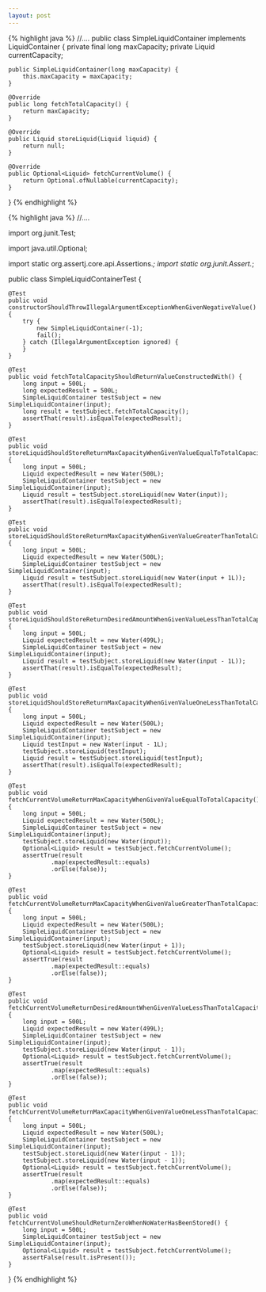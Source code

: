 ```yaml
---
layout: post
---
```

{% highlight java %}
//....
public class SimpleLiquidContainer implements LiquidContainer {
    private final long maxCapacity;
    private Liquid currentCapacity;

    public SimpleLiquidContainer(long maxCapacity) {
        this.maxCapacity = maxCapacity;
    }

    @Override
    public long fetchTotalCapacity() {
        return maxCapacity;
    }

    @Override
    public Liquid storeLiquid(Liquid liquid) {
        return null;
    }

    @Override
    public Optional<Liquid> fetchCurrentVolume() {
        return Optional.ofNullable(currentCapacity);
    }
}
{% endhighlight %}

{% highlight java %}
//....

import org.junit.Test;

import java.util.Optional;

import static org.assertj.core.api.Assertions.*;
import static org.junit.Assert.*;

public class SimpleLiquidContainerTest {


    @Test
    public void constructorShouldThrowIllegalArgumentExceptionWhenGivenNegativeValue() {
        try {
            new SimpleLiquidContainer(-1);
            fail();
        } catch (IllegalArgumentException ignored) {
        }
    }

    @Test
    public void fetchTotalCapacityShouldReturnValueConstructedWith() {
        long input = 500L;
        long expectedResult = 500L;
        SimpleLiquidContainer testSubject = new SimpleLiquidContainer(input);
        long result = testSubject.fetchTotalCapacity();
        assertThat(result).isEqualTo(expectedResult);
    }

    @Test
    public void storeLiquidShouldStoreReturnMaxCapacityWhenGivenValueEqualToTotalCapacity() {
        long input = 500L;
        Liquid expectedResult = new Water(500L);
        SimpleLiquidContainer testSubject = new SimpleLiquidContainer(input);
        Liquid result = testSubject.storeLiquid(new Water(input));
        assertThat(result).isEqualTo(expectedResult);
    }

    @Test
    public void storeLiquidShouldStoreReturnMaxCapacityWhenGivenValueGreaterThanTotalCapacity() {
        long input = 500L;
        Liquid expectedResult = new Water(500L);
        SimpleLiquidContainer testSubject = new SimpleLiquidContainer(input);
        Liquid result = testSubject.storeLiquid(new Water(input + 1L));
        assertThat(result).isEqualTo(expectedResult);
    }

    @Test
    public void storeLiquidShouldStoreReturnDesiredAmountWhenGivenValueLessThanTotalCapacity() {
        long input = 500L;
        Liquid expectedResult = new Water(499L);
        SimpleLiquidContainer testSubject = new SimpleLiquidContainer(input);
        Liquid result = testSubject.storeLiquid(new Water(input - 1L));
        assertThat(result).isEqualTo(expectedResult);
    }

    @Test
    public void storeLiquidShouldStoreReturnMaxCapacityWhenGivenValueOneLessThanTotalCapacityTwice() {
        long input = 500L;
        Liquid expectedResult = new Water(500L);
        SimpleLiquidContainer testSubject = new SimpleLiquidContainer(input);
        Liquid testInput = new Water(input - 1L);
        testSubject.storeLiquid(testInput);
        Liquid result = testSubject.storeLiquid(testInput);
        assertThat(result).isEqualTo(expectedResult);
    }

    @Test
    public void fetchCurrentVolumeReturnMaxCapacityWhenGivenValueEqualToTotalCapacity() {
        long input = 500L;
        Liquid expectedResult = new Water(500L);
        SimpleLiquidContainer testSubject = new SimpleLiquidContainer(input);
        testSubject.storeLiquid(new Water(input));
        Optional<Liquid> result = testSubject.fetchCurrentVolume();
        assertTrue(result
                .map(expectedResult::equals)
                .orElse(false));
    }

    @Test
    public void fetchCurrentVolumeReturnMaxCapacityWhenGivenValueGreaterThanTotalCapacity() {
        long input = 500L;
        Liquid expectedResult = new Water(500L);
        SimpleLiquidContainer testSubject = new SimpleLiquidContainer(input);
        testSubject.storeLiquid(new Water(input + 1));
        Optional<Liquid> result = testSubject.fetchCurrentVolume();
        assertTrue(result
                .map(expectedResult::equals)
                .orElse(false));
    }

    @Test
    public void fetchCurrentVolumeReturnDesiredAmountWhenGivenValueLessThanTotalCapacity() {
        long input = 500L;
        Liquid expectedResult = new Water(499L);
        SimpleLiquidContainer testSubject = new SimpleLiquidContainer(input);
        testSubject.storeLiquid(new Water(input - 1));
        Optional<Liquid> result = testSubject.fetchCurrentVolume();
        assertTrue(result
                .map(expectedResult::equals)
                .orElse(false));
    }

    @Test
    public void fetchCurrentVolumeReturnMaxCapacityWhenGivenValueOneLessThanTotalCapacityTwice() {
        long input = 500L;
        Liquid expectedResult = new Water(500L);
        SimpleLiquidContainer testSubject = new SimpleLiquidContainer(input);
        testSubject.storeLiquid(new Water(input - 1));
        testSubject.storeLiquid(new Water(input - 1));
        Optional<Liquid> result = testSubject.fetchCurrentVolume();
        assertTrue(result
                .map(expectedResult::equals)
                .orElse(false));
    }

    @Test
    public void fetchCurrentVolumeShouldReturnZeroWhenNoWaterHasBeenStored() {
        long input = 500L;
        SimpleLiquidContainer testSubject = new SimpleLiquidContainer(input);
        Optional<Liquid> result = testSubject.fetchCurrentVolume();
        assertFalse(result.isPresent());
    }
}
{% endhighlight %}

